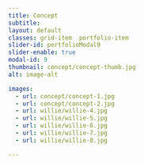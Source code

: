 ```yaml
---
title: Concept  
subtitle: 
layout: default
classes: grid-item  portfolio-item
slider-id: portfolioModal9
slider-enable: true
modal-id: 9
thumbnail: concept/concept-thumb.jpg
alt: image-alt

images:
  - url: concept/concept-1.jpg
  - url: concept/concept-2.jpg
  - url: willie/willie-4.jpg
  - url: willie/willie-5.jpg
  - url: willie/willie-6.jpg
  - url: willie/willie-7.jpg
  - url: willie/willie-8.jpg

---
```

